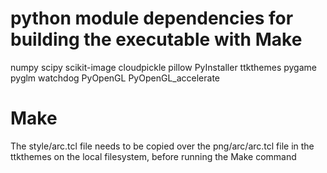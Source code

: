 # python module dependencies for building the executable with Make
numpy
scipy
scikit-image
cloudpickle
pillow
PyInstaller
ttkthemes
pygame
pyglm
watchdog
PyOpenGL
PyOpenGL_accelerate

# Make
The style/arc.tcl file needs to be copied over the png/arc/arc.tcl file in the ttkthemes
on the local filesystem, before running the Make command